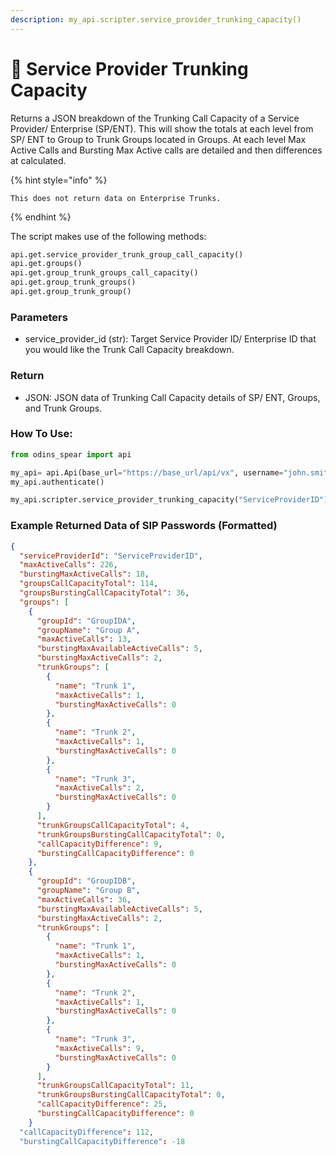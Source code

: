 ```yaml
---
description: my_api.scripter.service_provider_trunking_capacity()
---
```


# 📜 Service Provider Trunking Capacity

Returns a JSON breakdown of the Trunking Call Capacity of a Service Provider/ Enterprise (SP/ENT). This will show the totals at each level from SP/ ENT to Group to Trunk Groups located in Groups. At each level Max Active Calls and Bursting Max Active calls are detailed and then differences at calculated.

{% hint style="info" %}
```
This does not return data on Enterprise Trunks.
```
{% endhint %}

The script makes use of the following methods:

```python
api.get.service_provider_trunk_group_call_capacity()
api.get.groups()
api.get.group_trunk_groups_call_capacity()
api.get.group_trunk_groups()
api.get.group_trunk_group()
```

### Parameters&#x20;

* service\_provider\_id (str): Target Service Provider ID/ Enterprise ID that you would like the Trunk Call Capacity breakdown.

### Return

* JSON:  JSON data of Trunking Call Capacity details of SP/ ENT, Groups, and Trunk Groups.

### How To Use:

```python
from odins_spear import api

my_api= api.Api(base_url="https://base_url/api/vx", username="john.smith", password="ODIN_INSTANCE_1")
my_api.authenticate()

my_api.scripter.service_provider_trunking_capacity("ServiceProviderID")
```

### Example Returned Data of SIP Passwords (Formatted)

```json
{
  "serviceProviderId": "ServiceProviderID",
  "maxActiveCalls": 226,
  "burstingMaxActiveCalls": 18,
  "groupsCallCapacityTotal": 114,
  "groupsBurstingCallCapacityTotal": 36,
  "groups": [
    {
      "groupId": "GroupIDA",
      "groupName": "Group A",
      "maxActiveCalls": 13,
      "burstingMaxAvailableActiveCalls": 5,
      "burstingMaxActiveCalls": 2,
      "trunkGroups": [
        {
          "name": "Trunk 1",
          "maxActiveCalls": 1,
          "burstingMaxActiveCalls": 0
        },
        {
          "name": "Trunk 2",
          "maxActiveCalls": 1,
          "burstingMaxActiveCalls": 0
        },
        {
          "name": "Trunk 3",
          "maxActiveCalls": 2,
          "burstingMaxActiveCalls": 0
        }
      ],
      "trunkGroupsCallCapacityTotal": 4,
      "trunkGroupsBurstingCallCapacityTotal": 0,
      "callCapacityDifference": 9,
      "burstingCallCapacityDifference": 0
    },
    {
      "groupId": "GroupIDB",
      "groupName": "Group B",
      "maxActiveCalls": 36,
      "burstingMaxAvailableActiveCalls": 5,
      "burstingMaxActiveCalls": 2,
      "trunkGroups": [
        {
          "name": "Trunk 1",
          "maxActiveCalls": 1,
          "burstingMaxActiveCalls": 0
        },
        {
          "name": "Trunk 2",
          "maxActiveCalls": 1,
          "burstingMaxActiveCalls": 0
        },
        {
          "name": "Trunk 3",
          "maxActiveCalls": 9,
          "burstingMaxActiveCalls": 0
        }
      ],
      "trunkGroupsCallCapacityTotal": 11,
      "trunkGroupsBurstingCallCapacityTotal": 0,
      "callCapacityDifference": 25,
      "burstingCallCapacityDifference": 0
    }
  "callCapacityDifference": 112,
  "burstingCallCapacityDifference": -18
```
